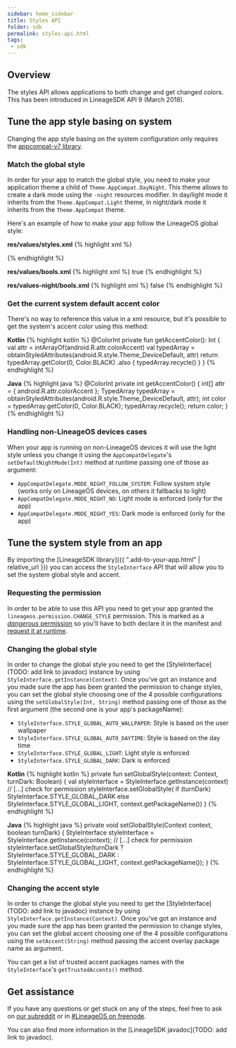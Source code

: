 ```yaml
---
sidebar: home_sidebar
title: Styles API
folder: sdk
permalink: styles-api.html
tags:
 - sdk
---
```


## Overview

The styles API allows applications to both change and get changed colors. This has been introduced in LineageSDK API 9 (March 2018).

## Tune the app style basing on system

Changing the app style basing on the system configuration only requires the [appcompat-v7 library](https://developer.android.com/topic/libraries/support-library/packages.html#v7-appcompat).

### Match the global style

In order for your app to match the global style, you need to make your application theme a child of `Theme.AppCompat.DayNight`.
This theme allows to create a dark mode using the `-night` resources modifier. In day/light mode it inherits from the `Theme.AppCompat.Light` theme,
in night/dark mode it inherits from the `Theme.AppCompat` theme.

Here's an example of how to make your app follow the LineageOS global style:

**res/values/styles.xml**
{% highlight xml %}
<style name="AppTheme" parent="Theme.AppCompat.DayNight">
    <!-- Use the light statusbar only when in day/light mode -->
    <item name="android:windowLightStatusBar">@bool/is_theme_light</item>
</style>
{% endhighlight %}

**res/values/bools.xml**
{% highlight xml %}
<bool name="is_theme_light">true</bool>
{% endhighlight %}

**res/values-night/bools.xml**
{% highlight xml %}
<bool name="is_theme_light">false</bool>
{% endhighlight %}

### Get the current system default accent color

There's no way to reference this value in a xml resource, but it's possible to get the system's
accent color using this method:

**Kotlin**
{% highlight kotlin %}
@ColorInt
private fun getAccentColor(): Int {
    val attr = intArrayOf(android.R.attr.colorAccent)
    val typedArray = obtainStyledAttributes(android.R.style.Theme_DeviceDefault, attr)
    return typedArray.getColor(0, Color.BLACK)
            .also { typedArray.recycle() }
}
{% endhighlight %}

**Java**
{% highlight java %}
@ColorInt
private int getAccentColor() {
    int[] attr = { android.R.attr.colorAccent };
    TypedArray typedArray = obtainStyledAttributes(android.R.style.Theme_DeviceDefault, attr);
    int color = typedArray.getColor(0, Color.BLACK);
    typedArray.recycle();
    return color;
}
{% endhighlight %}

### Handling non-LineageOS devices cases

When your app is running on non-LineageOS devices it will use the light style unless you
change it using the `AppCompatDelegate`'s `setDefaultNightMode(Int)` method at runtime passing
one of those as argument:
  - `AppCompatDelegate.MODE_NIGHT_FOLLOW_SYSTEM`: Follow system style (works only on LineageOS devices, on others it fallbacks to light)
  - `AppCompatDelegate.MODE_NIGHT_NO`: Light mode is enforced (only for the app)
  - `AppCompatDelegate.MODE_NIGHT_YES`: Dark mode is enforced (only for the app)


## Tune the system style from an app

By importing the [LineageSDK library]({{ ".add-to-your-app.html" | relative_url }}) you can access
the `StyleInterface` API that will allow you to set the system global style and accent.


### Requesting the permission

In order to be able to use this API you need to get your app granted the `lineageos.permission.CHANGE_STYLE` permission.
This is marked as a [_dangerous_ permission](https://developer.android.com/guide/topics/permissions/overview.html#dangerous_permissions)
so you'll have to both declare it in the manifest and [request it at runtime](https://developer.android.com/training/permissions/requesting.html#make-the-request).

### Changing the global style

In order to change the global style you need to get the [StyleInterface](TODO: add link to javadoc) instance by using `StyleInterface.getInstance(Context)`.
Once you've got an instance and you made sure the app has been granted the permission to change styles,
you can set the global style choosing one of the 4 possible configurations using the `setGlobalStyle(Int, String)`
method passing one of those as the first argument (the second one is your app's packageName):

  - `StyleInterface.STYLE_GLOBAL_AUTO_WALLPAPER`: Style is based on the user wallpaper
  - `StyleInterface.STYLE_GLOBAL_AUTO_DAYTIME`: Style is based on the day time
  - `StyleInterface.STYLE_GLOBAL_LIGHT`: Light style is enforced
  - `StyleInterface.STYLE_GLOBAL_DARK`: Dark is enforced

**Kotlin**
{% highlight kotlin %}
private fun setGlobalStyle(context: Context, turnDark: Boolean) {
    val styleInterface = StyleInterface.getInstance(context)
    // [...] check for permission
    styleInterface.setGlobalStyle(
            if (turnDark) StyleInterface.STYLE_GLOBAL_DARK
            else StyleInterface.STYLE_GLOBAL_LIGHT,
            context.getPackageName())
}
{% endhighlight %}

**Java**
{% highlight java %}
private void setGlobalStyle(Context context, boolean turnDark) {
    StyleInterface styleInterface = StyleInterface.getInstance(context);
    // [...] check for permission
    styleInterface.setGlobalStyle(turnDark ?
            StyleInterface.STYLE_GLOBAL_DARK : StyleInterface.STYLE_GLOBAL_LIGHT,
            context.getPackageName());
}
{% endhighlight %}


### Changing the accent style

In order to change the global style you need to get the [StyleInterface](TODO: add link to javadoc) instance by using `StyleInterface.getInstance(Context)`.
Once you've got an instance and you made sure the app has been granted the permission to change styles,
you can set the global accent choosing one of the 4 possible configurations using the `setAccent(String)`
method passing the accent overlay package name as argument.

You can get a list of trusted accent packages names with the `StyleInterface`'s `getTrustedAccents()` method.

## Get assistance

If you have any questions or get stuck on any of the steps, feel free to ask on [our subreddit](https://reddit.com/r/LineageOS) or in
[#LineageOS on freenode](https://webchat.freenode.net/?channels=LineageOS).

You can also find more information in the [LineageSDK javadoc](TODO: add link to javadoc).

